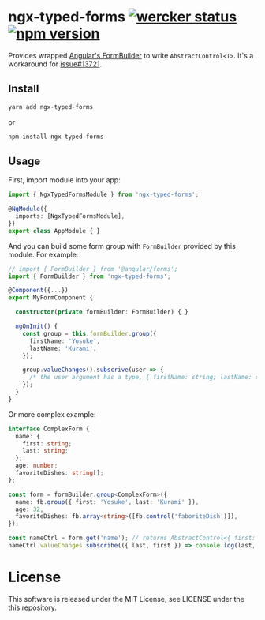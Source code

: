 # ngx-typed-forms [![wercker status](https://app.wercker.com/status/1b1a639ac430358b93ea3960352ea758/s/master "wercker status")](https://app.wercker.com/project/byKey/1b1a639ac430358b93ea3960352ea758) [![npm version](https://badge.fury.io/js/ngx-typed-forms.svg)](https://badge.fury.io/js/ngx-typed-forms)

Provides wrapped [Angular's FormBuilder](https://angular.io/docs/ts/latest/api/forms/index/FormBuilder-class.html) to write `AbstractControl<T>`. 
It's a workaround for [issue#13721](https://github.com/angular/angular/issues/13721).

## Install

```sh
yarn add ngx-typed-forms
```

or

```sh
npm install ngx-typed-forms
```

## Usage
First, import module into your app:

```ts
import { NgxTypedFormsModule } from 'ngx-typed-forms';

@NgModule({
  imports: [NgxTypedFormsModule],
})
export class AppModule { }
```

And you can build some form group with `FormBuilder` provided by this module. For example:

```ts
// import { FormBuilder } from '@angular/forms';
import { FormBuilder } from 'ngx-typed-forms';

@Component({...})
export MyFormComponent {

  constructor(private formBuilder: FormBuilder) { }

  ngOnInit() {
    const group = this.formBuilder.group({
      firstName: 'Yosuke',
      lastName: 'Kurami',
    });

    group.valueChanges().subscrive(user => {
      /* the user argument has a type, { firstName: string; lastName: string } */
    });
  }
}
```

Or more complex example:

```ts
interface ComplexForm {
  name: {
    first: string;
    last: string;
  };
  age: number;
  favoriteDishes: string[];
};

const form = formBuilder.group<ComplexForm>({
  name: fb.group({ first: 'Yosuke', last: 'Kurami' }),
  age: 32,
  favoriteDishes: fb.array<string>([fb.control('faboriteDish')]),
});

const nameCtrl = form.get('name'); // returns AbstractControl<{ first: string; last: string; }>
nameCtrl.valueChanges.subscribe(({ last, first }) => console.log(last, first));
```

# License
This software is released under the MIT License, see LICENSE under the this repository.

